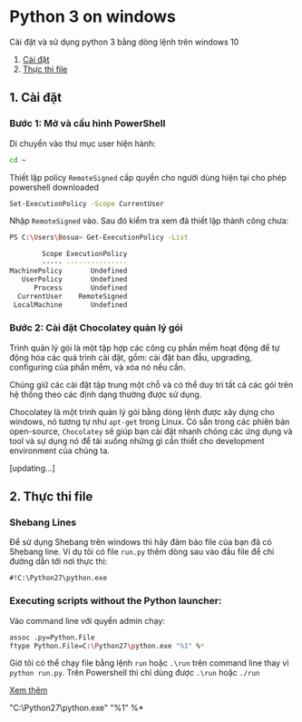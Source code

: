 # Python 3 on windows

Cài đặt và sử dụng python 3 bằng dòng lệnh trên windows 10

1. [Cài đặt](#install)
2. [Thực thi file](#shebang)


<a name="install"></a>
## 1. Cài đặt

### Bước 1: Mở và cấu hình PowerShell

Di chuyển vào thư mục user hiện hành:

```sh
cd ~
```

Thiết lập policy `RemoteSigned` cấp quyền cho người dùng hiện tại  cho phép powershell downloaded

```sh
Set-ExecutionPolicy -Scope CurrentUser
```

Nhập `RemoteSigned` vào. Sau đó kiểm tra xem đã thiết lập thành công chưa:

```sh
PS C:\Users\Bosua> Get-ExecutionPolicy -List

        Scope ExecutionPolicy
        ----- ---------------
MachinePolicy       Undefined
   UserPolicy       Undefined
      Process       Undefined
  CurrentUser    RemoteSigned
 LocalMachine       Undefined
```

### Bước 2: Cài đặt Chocolatey quản lý gói

Trình quản lý gói là một tập hợp các công cụ phần mềm hoạt động để tự động hóa các quá trình cài đặt, gồm: cài đặt ban đầu, upgrading, configuring của phần mềm, và xóa nó nếu cần.

Chúng giữ các cài đặt tập trung một chỗ và có thể duy trì tất cả các gói trên hệ thống theo các định dạng thường được sử dụng.

Chocolatey là một trình quản lý gói bằng dòng lệnh được xây dựng cho windows, nó tương tự như `apt-get` trong Linux. Có sẵn trong các phiên bản open-source, `Chocolatey` sẽ giúp bạn cài đặt nhanh chóng các ứng dụng và tool và sự dụng nó để tải xuống những gì cần thiết cho development environment của chúng ta.


[updating...]


<a name="shebang"></a>
## 2. Thực thi file
### Shebang Lines

Để sử dụng Shebang trên windows thì hãy đảm bảo file của bạn đã có Shebang line. Ví dụ tôi có file `run.py` thêm dòng sau vào đầu file để chỉ đường dẫn tới nơi thực thi:

	#!C:\Python27\python.exe

### Executing scripts without the Python launcher: 
Vào command line với quyền admin chạy:

```sh
assoc .py=Python.File
ftype Python.File=C:\Python27\python.exe "%1" %*
```

Giờ tôi có thể chạy file bằng lệnh `run` hoặc `.\run` trên command line thay vì `python run.py`. Trên Powershell thì chỉ dùng được `.\run` hoặc `./run` 

[Xem thêm](https://blog.michaelckennedy.net/2014/12/04/better-python-integration-in-windows-shebangs-and-version-selectors/)


"C:\Python27\python.exe" "%1" %*